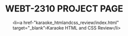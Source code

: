 # WEBT-2310 PROJECT PAGE

<ul>
‹li›‹a href-"karaoke_htmlandcss_review/index.html" target="_blank"›Karaoke HTML and CSS Review</a>‹/li>
</ul>
